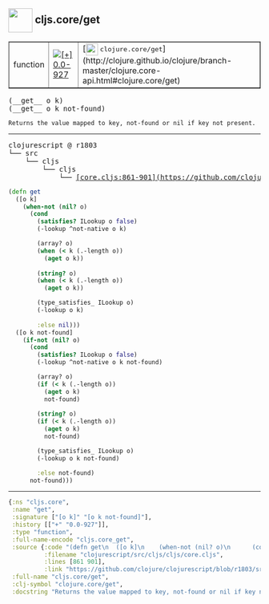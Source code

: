 ## <img width="48px" valign="middle" src="http://i.imgur.com/Hi20huC.png"> cljs.core/get

 <table border="1">
<tr>
<td>function</td>
<td><a href="https://github.com/cljsinfo/api-refs/tree/0.0-927"><img valign="middle" alt="[+] 0.0-927" src="https://img.shields.io/badge/+-0.0--927-lightgrey.svg"></a> </td>
<td>
[<img height="24px" valign="middle" src="http://i.imgur.com/1GjPKvB.png"> <samp>clojure.core/get</samp>](http://clojure.github.io/clojure/branch-master/clojure.core-api.html#clojure.core/get)
</td>
</tr>
</table>

 <samp>
(__get__ o k)<br>
(__get__ o k not-found)<br>
</samp>

```
Returns the value mapped to key, not-found or nil if key not present.
```

---

 <pre>
clojurescript @ r1803
└── src
    └── cljs
        └── cljs
            └── <ins>[core.cljs:861-901](https://github.com/clojure/clojurescript/blob/r1803/src/cljs/cljs/core.cljs#L861-L901)</ins>
</pre>

```clj
(defn get
  ([o k]
    (when-not (nil? o)
      (cond
        (satisfies? ILookup o false)
        (-lookup ^not-native o k)

        (array? o)
        (when (< k (.-length o))
          (aget o k))
        
        (string? o)
        (when (< k (.-length o))
          (aget o k))

        (type_satisfies_ ILookup o)
        (-lookup o k)
        
        :else nil)))
  ([o k not-found]
    (if-not (nil? o)
      (cond
        (satisfies? ILookup o false)
        (-lookup ^not-native o k not-found)

        (array? o)
        (if (< k (.-length o))
          (aget o k)
          not-found)
        
        (string? o)
        (if (< k (.-length o))
          (aget o k)
          not-found)

        (type_satisfies_ ILookup o)
        (-lookup o k not-found)

        :else not-found)
      not-found)))
```


---

```clj
{:ns "cljs.core",
 :name "get",
 :signature ["[o k]" "[o k not-found]"],
 :history [["+" "0.0-927"]],
 :type "function",
 :full-name-encode "cljs.core_get",
 :source {:code "(defn get\n  ([o k]\n    (when-not (nil? o)\n      (cond\n        (satisfies? ILookup o false)\n        (-lookup ^not-native o k)\n\n        (array? o)\n        (when (< k (.-length o))\n          (aget o k))\n        \n        (string? o)\n        (when (< k (.-length o))\n          (aget o k))\n\n        (type_satisfies_ ILookup o)\n        (-lookup o k)\n        \n        :else nil)))\n  ([o k not-found]\n    (if-not (nil? o)\n      (cond\n        (satisfies? ILookup o false)\n        (-lookup ^not-native o k not-found)\n\n        (array? o)\n        (if (< k (.-length o))\n          (aget o k)\n          not-found)\n        \n        (string? o)\n        (if (< k (.-length o))\n          (aget o k)\n          not-found)\n\n        (type_satisfies_ ILookup o)\n        (-lookup o k not-found)\n\n        :else not-found)\n      not-found)))",
          :filename "clojurescript/src/cljs/cljs/core.cljs",
          :lines [861 901],
          :link "https://github.com/clojure/clojurescript/blob/r1803/src/cljs/cljs/core.cljs#L861-L901"},
 :full-name "cljs.core/get",
 :clj-symbol "clojure.core/get",
 :docstring "Returns the value mapped to key, not-found or nil if key not present."}

```
